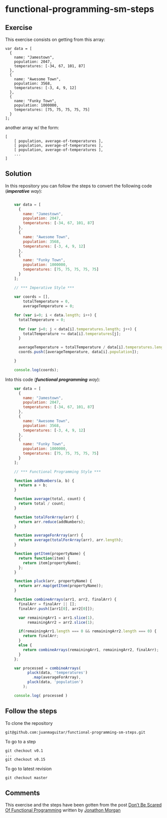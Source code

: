 # functional-programming-sm-steps

## Exercise 

This exercise consists on getting from this array:

    var data = [
      {
        name: "Jamestown",
        population: 2047,
        temperatures: [-34, 67, 101, 87]
      },
      {
        name: "Awesome Town",
        population: 3568,
        temperatures: [-3, 4, 9, 12]
      },
      {
        name: "Funky Town",
        population: 1000000,
        temperatures: [75, 75, 75, 75, 75]
      }
    ];

another array w/ the form:

    [
        [ population, average-of-temperatures ],
        [ population, average-of-temperatures ],
        [ population, average-of-temperatures ],
        ...
    ]

## Solution

In this repository you can follow the steps to convert the following code (_**imperative** way_):

```javascript

    var data = [
      {
        name: "Jamestown",
        population: 2047,
        temperatures: [-34, 67, 101, 87]
      },
      {
        name: "Awesome Town",
        population: 3568,
        temperatures: [-3, 4, 9, 12]
      },
      {
        name: "Funky Town",
        population: 1000000,
        temperatures: [75, 75, 75, 75, 75]
      }
    ];

    // *** Imperative Style ***
    
    var coords = [],
        totalTemperature = 0,
        averageTemperature = 0;

    for (var i=0; i < data.length; i++) {
      totalTemperature = 0;
      
      for (var j=0; j < data[i].temperatures.length; j++) {
        totalTemperature += data[i].temperatures[j];
      }

      averageTemperature = totalTemperature / data[i].temperatures.length;
      coords.push([averageTemperature, data[i].population]);

    }

    console.log(coords);

```

Into this code (_**functional programming** way_):

```javascript
    var data = [
      {
        name: "Jamestown",
        population: 2047,
        temperatures: [-34, 67, 101, 87]
      },
      {
        name: "Awesome Town",
        population: 3568,
        temperatures: [-3, 4, 9, 12]
      },
      {
        name: "Funky Town",
        population: 1000000,
        temperatures: [75, 75, 75, 75, 75]
      }
    ];

    // *** Functional Programming Style ***

    function addNumbers(a, b) {
      return a + b;
    }

    function average(total, count) {
      return total / count;
    }

    function totalForArray(arr) {
      return arr.reduce(addNumbers);
    }

    function averageForArray(arr) {
      return average(totalForArray(arr), arr.length);
    }

    function getItem(propertyName) {
      return function(item) {
        return item[propertyName];
      };
    }

    function pluck(arr, propertyName) {
      return arr.map(getItem(propertyName));
    }

    function combineArrays(arr1, arr2, finalArr) {
      finalArr = finalArr || [];
      finalArr.push([arr1[0], arr2[0]]);

      var remainingArr1 = arr1.slice(1),
          remainingArr2 = arr2.slice(1);

      if(remainingArr1.length === 0 && remainingArr2.length === 0) {
        return finalArr;
      }
      else {
        return combineArrays(remainingArr1, remainingArr2, finalArr);
      }
    };

    var processed = combineArrays(
          pluck(data, 'temperatures')
            .map(averageForArray),
          pluck(data, 'population')
        );

    console.log( processed )
```

## Follow the steps

To clone the repository 

    git@github.com:juanmaguitar/functional-programming-sm-steps.git

To go to a step

    git checkout v0.1 
    ...
    git checkout v0.15

To go to latest revision

    git checkout master

## Comments

This exercise and the steps have been gotten from the post [Don’t Be Scared Of Functional Programming](http://www.smashingmagazine.com/2014/07/dont-be-scared-of-functional-programming/) written by [Jonathon Morgan](http://twitter.com/jonathonmorgan) 